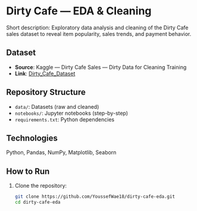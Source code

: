 # Dirty Cafe — EDA & Cleaning

Short description: Exploratory data analysis and cleaning of the Dirty Cafe sales dataset to reveal item popularity, sales trends, and payment behavior.

## Dataset
- **Source**: Kaggle — Dirty Cafe Sales — Dirty Data for Cleaning Training
- **Link**: [Dirty_Cafe_Dataset](https://www.kaggle.com/datasets/ahmedmohamed2003/cafe-sales-dirty-data-for-cleaning-training)

## Repository Structure
- `data/`: Datasets (raw and cleaned)
-  `notebooks/`: Jupyter notebooks (step-by-step) 
- `requirements.txt`: Python dependencies

## Technologies
   Python, Pandas, NumPy, Matplotlib, Seaborn
## How to Run

1. Clone the repository:
   ```bash
   git clone https://github.com/YoussefWae18/dirty-cafe-eda.git
   cd dirty-cafe-eda
